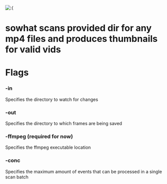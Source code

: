 ![:(](https://external-content.duckduckgo.com/iu/?u=https%3A%2F%2Fcache.desktopnexus.com%2Fthumbseg%2F2490%2F2490528-bigthumbnail.jpg&f=1&nofb=1)

# sowhat scans provided dir for any mp4 files and produces thumbnails for valid vids

# Flags
### -in
Specifies the directory to watch for changes
### -out
Specifies the directory to which frames are being saved
### -ffmpeg (required for now)
Specifies the ffmpeg executable location
### -conc 
Specifies the maximum amount of events that can be processed in a single scan batch
